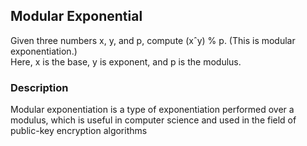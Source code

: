 ## Modular Exponential
Given three numbers x, y, and p, compute (xˆy) % p. (This is
modular exponentiation.) <br/>
Here, x is the base, y is exponent, and p is the modulus.

### Description
Modular exponentiation is a type of exponentiation performed
over a modulus, which is useful in computer science and used in
the field of public-key encryption algorithms